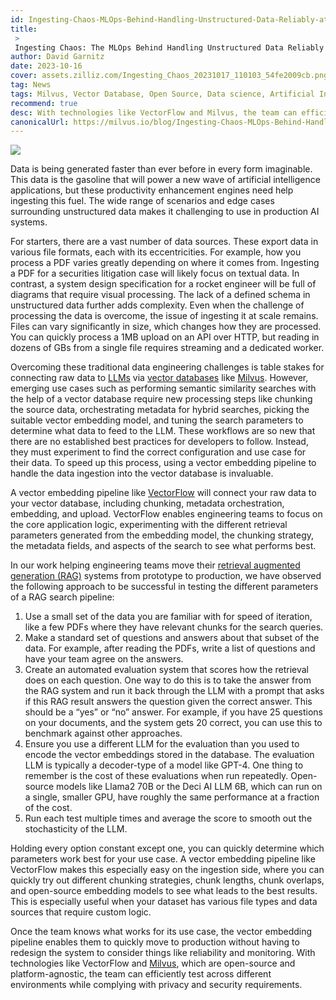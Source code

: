 ```yaml
---
id: Ingesting-Chaos-MLOps-Behind-Handling-Unstructured-Data-Reliably-at-Scale-for-RAG.md
title: 
 > 
 Ingesting Chaos: The MLOps Behind Handling Unstructured Data Reliably at Scale for RAG 
author: David Garnitz 
date: 2023-10-16
cover: assets.zilliz.com/Ingesting_Chaos_20231017_110103_54fe2009cb.png
tag: News
tags: Milvus, Vector Database, Open Source, Data science, Artificial Intelligence, Retrieval Augmented Generation, RAG, Unstructured Data
recommend: true
desc: With technologies like VectorFlow and Milvus, the team can efficiently test across different environments while complying with privacy and security requirements.
canonicalUrl: https://milvus.io/blog/Ingesting-Chaos-MLOps-Behind-Handling-Unstructured-Data-Reliably-at-Scale-for-RAG.md
---
```



![](https://assets.zilliz.com/Ingesting_Chaos_20231017_110103_54fe2009cb.png)


Data is being generated faster than ever before in every form imaginable. This data is the gasoline that will power a new wave of artificial intelligence applications, but these productivity enhancement engines need help ingesting this fuel. The wide range of scenarios and edge cases surrounding unstructured data makes it challenging to use in production AI systems.

For starters, there are a vast number of data sources. These export data in various file formats, each with its eccentricities. For example, how you process a PDF varies greatly depending on where it comes from. Ingesting a PDF for a securities litigation case will likely focus on textual data. In contrast, a system design specification for a rocket engineer will be full of diagrams that require visual processing. The lack of a defined schema in unstructured data further adds complexity. Even when the challenge of processing the data is overcome, the issue of ingesting it at scale remains. Files can vary significantly in size, which changes how they are processed. You can quickly process a 1MB upload on an API over HTTP, but reading in dozens of GBs from a single file requires streaming and a dedicated worker. 

Overcoming these traditional data engineering challenges is table stakes for connecting raw data to [LLMs](https://zilliz.com/glossary/large-language-models-(llms)) via [vector databases](https://zilliz.com/learn/what-is-vector-database) like [Milvus](https://github.com/milvus-io/milvus). However, emerging use cases such as performing semantic similarity searches with the help of a vector database require new processing steps like chunking the source data, orchestrating metadata for hybrid searches, picking the suitable vector embedding model, and tuning the search parameters to determine what data to feed to the LLM. These workflows are so new that there are no established best practices for developers to follow. Instead, they must experiment to find the correct configuration and use case for their data. To speed up this process, using a vector embedding pipeline to handle the data ingestion into the vector database is invaluable. 

A vector embedding pipeline like [VectorFlow](https://github.com/dgarnitz/vectorflow) will connect your raw data to your vector database, including chunking, metadata orchestration, embedding, and upload. VectorFlow enables engineering teams to focus on the core application logic, experimenting with the different retrieval parameters generated from the embedding model, the chunking strategy, the metadata fields, and aspects of the search to see what performs best. 

In our work helping engineering teams move their [retrieval augmented generation (RAG)](https://zilliz.com/use-cases/llm-retrieval-augmented-generation) systems from prototype to production, we have observed the following approach to be successful in testing the different parameters of a RAG search pipeline:

1. Use a small set of the data you are familiar with for speed of iteration, like a few PDFs where they have relevant chunks for the search queries.
2. Make a standard set of questions and answers about that subset of the data. For example, after reading the PDFs, write a list of questions and have your team agree on the answers.
3. Create an automated evaluation system that scores how the retrieval does on each question. One way to do this is to take the answer from the RAG system and run it back through the LLM with a prompt that asks if this RAG result answers the question given the correct answer. This should be a “yes” or “no” answer. For example, if you have 25 questions on your documents, and the system gets 20 correct, you can use this to benchmark against other approaches.  
4. Ensure you use a different LLM for the evaluation than you used to encode the vector embeddings stored in the database. The evaluation LLM is typically a decoder-type of a model like GPT-4. One thing to remember is the cost of these evaluations when run repeatedly. Open-source models like Llama2 70B or the Deci AI LLM 6B, which can run on a single, smaller GPU, have roughly the same performance at a fraction of the cost.
5. Run each test multiple times and average the score to smooth out the stochasticity of the LLM.

Holding every option constant except one, you can quickly determine which parameters work best for your use case. A vector embedding pipeline like VectorFlow makes this especially easy on the ingestion side, where you can quickly try out different chunking strategies, chunk lengths, chunk overlaps, and open-source embedding models to see what leads to the best results. This is especially useful when your dataset has various file types and data sources that require custom logic. 

Once the team knows what works for its use case, the vector embedding pipeline enables them to quickly move to production without having to redesign the system to consider things like reliability and monitoring. With technologies like VectorFlow and [Milvus](https://zilliz.com/what-is-milvus), which are open-source and platform-agnostic, the team can efficiently test across different environments while complying with privacy and security requirements. 



